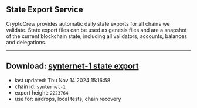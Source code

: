 ## State Export Service
CryptoCrew provides automatic daily state exports for all chains we validate. State export files can be used as genesis files and are a snapshot of the current blockchain state, including all validators, accounts, balances and delegations.

---
**Download: [synternet-1 state export](https://dl-eu2.ccvalidators.com/SERVICE/synternet/synternet-1_export_2223764.json)**
---

- last updated: Thu Nov 14 2024 15:16:58
- chain id: `synternet-1`
- export height: `2223764`
- use for: airdrops, local tests, chain recovery
